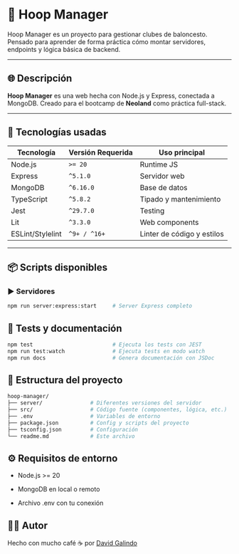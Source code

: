 # 🏀 Hoop Manager

Hoop Manager es un proyecto para gestionar clubes de baloncesto. Pensado para aprender de forma práctica cómo montar servidores, endpoints y lógica básica de backend.

---

## 🌐 Descripción

**Hoop Manager** es una web hecha con Node.js y Express, conectada a MongoDB.
Creado para el bootcamp de **Neoland** como práctica full-stack.

---

## 🔧 Tecnologías usadas

| Tecnología     | Versión Requerida | Uso principal                  |
|----------------|-------------------|--------------------------------|
| Node.js        | `>= 20`           | Runtime JS                     |
| Express        | `^5.1.0`          | Servidor web                   |
| MongoDB        | `^6.16.0`         | Base de datos                  |
| TypeScript     | `^5.8.2`          | Tipado y mantenimiento         |
| Jest           | `^29.7.0`         | Testing                        |
| Lit            | `^3.3.0`          | Web components |
| ESLint/Stylelint | `^9+ / ^16+`    | Linter de código y estilos     |

---

## 📦 Scripts disponibles

### ▶️ Servidores

```bash
npm run server:express:start     # Server Express completo
```

## 🧪 Tests y documentación

```bash
npm test                         # Ejecuta los tests con JEST
npm run test:watch               # Ejecuta tests en modo watch
npm run docs                     # Genera documentación con JSDoc
```

## 📁 Estructura del proyecto

```bash
hoop-manager/
├── server/               # Diferentes versiones del servidor
├── src/                  # Código fuente (componentes, lógica, etc.)
├── .env                  # Variables de entorno
├── package.json          # Config y scripts del proyecto
├── tsconfig.json         # Configuración
└── readme.md             # Este archivo

```

## ⚙️ Requisitos de entorno

* Node.js >= 20

* MongoDB en local o remoto

* Archivo .env con tu conexión

## 👨‍💻 Autor

Hecho con mucho café ☕ por
[David Galindo](https://github.com/davidglnd)
